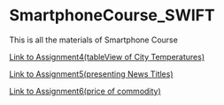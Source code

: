 # SmartphoneCourse_SWIFT
This is all the materials of Smartphone Course

[Link to Assignment4(tableView of City Temperatures)](https://github.com/ekiehuang/SmartphoneCourse_SWIFT/tree/main/Assignment4_CityTemperature_tableView)

[Link to Assignment5(presenting News Titles)](https://github.com/ekiehuang/SmartphoneCourse_SWIFT/tree/main/Assignment5_News)

[Link to Assignment6(price of commodity)](https://github.com/ekiehuang/SmartphoneCourse_SWIFT/tree/main/Assignment6_CommodityPrice)
